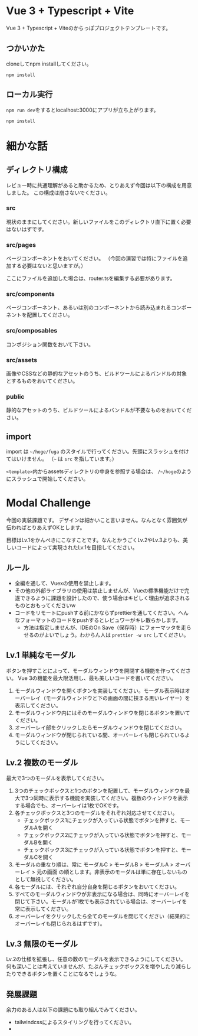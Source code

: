 # Vue 3 + Typescript + Vite
Vue 3 + Typescript + Viteのからっぽプロジェクトテンプレートです。

## つかいかた
cloneしてnpm installしてください。

```shell
npm install
```

## ローカル実行
`npm run dev`をするとlocalhost:3000にアプリが立ち上がります。

```shell
npm install
```

# 細かな話

## ディレクトリ構成
レビュー時に共通理解があると助かるため、とりあえず今回は以下の構成を用意しました。
この構成は崩さないでください。

### src
現状のままにしてください。新しいファイルをこのディレクトリ直下に置く必要はないはずです。

### src/pages
ページコンポーネントをおいてください。
（今回の演習では特にファイルを追加する必要はないと思いますが。）

ここにファイルを追加した場合は、router.tsを編集する必要があります。

### src/components
ページコンポーネント、あるいは別のコンポーネントから読み込まれるコンポーネントを配置してください。

### src/composables
コンポジション関数をおいて下さい。

### src/assets
画像やCSSなどの静的なアセットのうち、ビルドツールによるバンドルの対象とするものをおいてください。

### public
静的なアセットのうち、ビルドツールによるバンドルが不要なものをおいてください。

## import 
import は `~/hoge/fuga` のスタイルで行ってください。先頭にスラッシュを付けてはいけません。
（`~` は `src` を指しています。）

`<template>`内からassetsディレクトリの中身を参照する場合は、
`/~/hoge`のようにスラッシュで開始してください。

# Modal Challenge
今回の実装課題です。
デザインは細かいこと言いません。なんとなく雰囲気が伝わればとりあえずOKとします。

目標はLv.1をかんぺきにこなすことです。なんとかうごくLv.2やLv.3よりも、美しいコードによって実現されたLv.1を目指してください。

## ルール
- 全編を通して、Vuexの使用を禁止します。
- その他の外部ライブラリの使用は禁止しませんが、Vueの標準機能だけで完遂できるように課題を設計したので、使う場合はキビしく理由が追求されるものとおもってくださいw
- コードをリモートにpushする前にかならずprettierを通してください。へんなフォーマットのコードをpushするとレビュワーがキレ散らかします。
  - 方法は指定しませんが、IDEのOn Save（保存時）にフォーマッタを走らせるのがよいでしょう。わからん人は `prettier -w src` してください。 

## Lv.1 単純なモーダル
ボタンを押すことによって、モーダルウィンドウを開閉する機能を作ってください。
Vue 3の機能を最大限活用し、最も美しいコードを書いてください。

1. モーダルウィンドウを開くボタンを実装してください。モーダル表示時はオーバーレイ（モーダルウィンドウと下の画面の間に挟まる黒いレイヤー）を表示してください。
2. モーダルウィンドウ内にはそのモーダルウィンドウを閉じるボタンを置いてください。
3. オーバーレイ部をクリックしたらモーダルウィンドウを閉じてください。
4. モーダルウィンドウが閉じられている間、オーバーレイも閉じられているようにしてください。

## Lv.2 複数のモーダル
最大で3つのモーダルを表示してください。

1. 3つのチェックボックスと1つのボタンを配置して、モーダルウィンドウを最大で3つ同時に表示する機能を実装してください。複数のウィンドウを表示する場合でも、オーバーレイは1枚でOKです。
2. 各チェックボックスと3つのモーダルをそれぞれ対応させてください。
   - チェックボックス1にチェックが入っている状態でボタンを押すと、モーダルAを開く
   - チェックボックス2にチェックが入っている状態でボタンを押すと、モーダルBを開く
   - チェックボックス3にチェックが入っている状態でボタンを押すと、モーダルCを開く
3. モーダルの重なり順は、常に モーダルC > モーダルB > モーダルA > オーバーレイ > 元の画面 の順とします。非表示のモーダルは単に存在しないものとして無視してください。
4. 各モーダルには、それぞれ自分自身を閉じるボタンをおいてください。 
5. すべてのモーダルウィンドウが非表示になる場合は、同時にオーバーレイを閉じて下さい。モーダルが1枚でも表示されている場合は、オーバーレイを常に表示してください。
6. オーバーレイをクリックしたら全てのモーダルを閉じてください（結果的にオーバーレイも閉じられるはずです）。

## Lv.3 無限のモーダル
Lv.2の仕様を拡張し、任意の数のモーダルを表示できるようにしてください。
何も深いことは考えていませんが、たぶんチェックボックスを増やしたり減らしたりできるボタンを置くことになるでしょうな。

## 発展課題
余力のある人は以下の課題にも取り組んでみてください。

- tailwindcssによるスタイリングを行ってください。
- [<script setup>](https://github.com/vuejs/rfcs/blob/sfc-improvements/active-rfcs/0000-sfc-script-setup.md) に挑戦してください。
- jestを用いてテストを書いてください（ぶっちゃけこれは難しいので、軽い気持ちで手を出すことはおすすめしません ）。